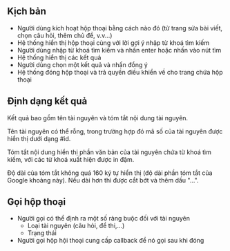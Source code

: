 ## Kịch bản ##
  * Người dùng kích hoạt hộp thoại bằng cách nào đó (từ trang sửa bài viết, chọn câu hỏi, thêm chủ đề, v.v...)
  * Hệ thống hiển thị hộp thoại cùng với lời gợi ý nhập từ khoá tìm kiếm
  * Người dùng nhập từ khoá tìm kiếm và nhấn enter hoặc nhấn vào nút tìm
  * Hệ thống hiển thị các kết quả
  * Người dùng chọn một kết quả và nhấn đồng ý
  * Hệ thống đóng hộp thoại và trả quyền điều khiển về cho trang chứa hộp thoại

## Định dạng kết quả ##
Kết quả bao gồm tên tài nguyên và tóm tắt nội dung tài nguyên.

Tên tài nguyên có thể rỗng, trong trường hợp đó mã số của tài nguyên được hiển thị dưới dạng #id.

Tóm tắt nội dung hiển thị phần văn bản của tài nguyên chứa từ khoá tìm kiếm, với các từ khoá xuất hiện được in đậm.

Độ dài của tóm tắt không quá 160 ký tự hiển thị (độ dài phần tóm tắt của Google khoảng này). Nếu dài hơn thì được cắt bớt và thêm dấu "...".

## Gọi hộp thoại ##
  * Người gọi có thể định ra một số ràng buộc đối với tài nguyên
    * Loại tài nguyên (câu hỏi, đề thi,...)
    * Trạng thái
  * Người gọi hộp hội thoại cung cấp callback để nó gọi sau khi đóng